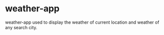 # weather-app
weather-app used to display the weather of current location and weather of any search city.
